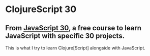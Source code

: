 # ClojureScript 30

## From [JavaScript 30](https://javascript30.com/), a free course to learn JavaScript with specific 30 projects.

This is what I try to learn Clojure[Script] alongside with JavaScript.
